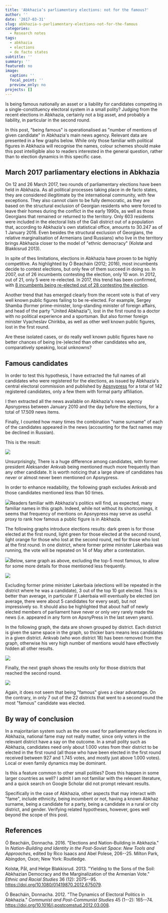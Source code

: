 ```yaml
---
title: 'Abkhazia’s parliamentary elections: not for the famous?'
author: ''
date: '2017-03-31'
slug: abkhazia-s-parliamentary-elections-not-for-the-famous
categories:
  - Research notes
tags:
  - abkhazia
  - elections
  - de facto states
subtitle: ''
summary: ''
featured: no
image:
  caption: ''
  focal_point: ''
  preview_only: no
projects: []
---
```



Is being famous nationally an asset or a liability for candidates competing in a single-constituency electoral system in a small polity? Judging from the recent elections in Abkhazia, certainly not a big asset, and probably a liability, in particular in the second round.

In this post, "being famous" is operationalised as "number of mentions of given candidate" in Abkhazia's main news agency. Relevant data are presented in a few graphs below. While only those familiar with political figures in Abkhazia will recognise the names, colour schemes should make this post intelligible also to readers interested in the general question, rather than to election dynamics in this specific case.

March 2017 parliamentary elections in Abkhazia
----------------------------------------------

On 12 and 26 March 2017, two rounds of parliamentary elections have been held in Abkhazia. As all political processes taking place in de facto states, they are considered illegitimate by the international community, with few exceptions. They also cannot claim to be fully democratic, as they are based on the structural exclusion of Georgian residents who were forced to leave their homes during the conflict in the early 1990s, as well as those Georgians that remained or returned to the territory. Only 603 residents were included in the electoral lists of the Gali district out of a population that, according to Abkhazia's own statistical office, amounts to 30.247 as of 1 January 2016. Even besides the structural exclusion of Georgians, the relative marginalisation of Armenians (and Russians) who live in the territory brings Abkhazia closer to the model of "ethnic democracy" (Kolstø and Blakkisrud 2013).

In spite of thes limitations, elections in Abkhazia have proven to be highly competitive. As highlighted by Ó Beacháin (2012; 2016), most incumbents decide to contest elections, but only few of them succeed in doing so. In 2007, out of 26 incumbents contesting the election, only 10 won. In 2012, out of 21, only 5 were re-relected. In 2017, this trend has been confirmed, with [8 incumbents being re-elected out of 28 contesting the election](http://www.civil.ge/eng/article.php?id=29968).

Another trend that has emerged clearly from the recent vote is that of very well known public figures failing to be re-elected. For example, Sergey Shamba (former prime-minister, long-standing minister of foreign affairs, and head of the party "United Abkhazia"),  lost in the first round to a doctor with no political experience and a sportsman. But also former foreign minister Vyacheslav Chirikba, as well as other well known public figures, lost in the first round.

Are these isolated cases, or do really well known public figures have no better chances of being (re-)elected than other candidates who are, comparatively speaking, local unknowns?

Famous candidates
-----------------

In order to test this hypothesis, I have extracted the full names of all candidates who were registered for the elections, as issued by Abkhazia's central electoral commission and published by [Apsnypress](http://www.apsnypress.info/cik/) for a total of 142 registered candidates, only a few them with formal party affiliation.

I then extracted all the news available on Abkhazia's news agency Apsnypress between January 2010 and the day before the elections, for a total of 17.509 news items.

Finally, I counted how many times the combination "name surname" of each of the candidates appeared in the news (accounting for the fact names may be declined in Russian).

This is the result:

![](all-candidates-bn.png)

Unsurprisingly, There is a huge difference among candidates, with former president Aleksander Ankvab being mentioned much more frequently than any other candidate. It is worth noticing that a large share of candidates has never or almost never been mentioned on Apsnypress.

In order to enhance readability, the following graph excludes Ankvab and those candidates mentioned less than 50 times.

![](candidatesnoAnkvabnoLess50-bn.png)Readers familiar with Abkhazia's politics will find, as expected, many familiar names in this graph. Indeed, while not without its shortcomings, it seems that frequency of mentions on Apsnypress may serve as useful proxy to rank how famous a public figure is in Abkhazia.

The following graphs introduce elections results: dark green is for those elected at the first round, light green for those elected at the second round, light orange for those who lost at the second round, red for those who lost at the first round. In one district, where former prime minister Lakerbaia was running, the vote will be repeated on 14 of May after a contestation.

![](mostfamous_coloured.png)Below, same graph as above, excluding the top-5 most famous, to allow for some more details for those mentioned less frequently.

![](mostfamous_coloured_notTop5.png)

Excluding former prime minister Lakerbaia (elections will be repeated in the district where he was a candidate), 3 out of the top 10 got elected. This is better than average, in particular if Lakerbaia will eventually be elected (on average, there were about 5 candidates for every seat), but not impressively so. It should also be highlighted that about half of newly elected members of parliament have never or only very rarely made the news (i.e. appeared in any form on ApsnyPress in the last seven years).

In the following graph, the data are shown grouped by district. Each district is given the same space in the graph, so thicker bars means less candidates in a given district. Ankvab (who won district 18) has been removed from the graph, otherwise his very high number of mentions would have effectively hidden all other results.

![](allByDistrictByOutcome.png)

Finally, the next graph shows the results only for those districts that reached the second round.

![](secondRoundByDistrictByOutcome.png)

Again, it does not seem that being "famous" gives a clear advantage. On the contrary, in only 7 out of the 22 districts that went to a second round the most "famous" candidate was elected.

By way of conclusion
--------------------

In a majoritarian system such as the one used for parliamentary elections in Abkhazia, national fame may not really matter, since only voters in the relevant district have a say on the outcome. In a small polity such as Abkhazia, candidates need only about 1.000 votes from their district to be elected in the first round (all those who have been elected in the first round received between 927 and 1.745 votes, and mostly just above 1.000 votes). Local or even family dynamics may be dominant.

Is this a feature common to other small polities? Does this happen in some larger countries as well? I admit I am not familiar with the relevant literature, and a quick search on Google Scholar did not prompt relevant results.

Specifically in the case of Abkhazia, other aspects that may interact with "fame", include ethnicity, being incumbent or not, having a known Abkhaz surname, being a candidate for a party, being a candidate in a rural or city district, and gender. Verifying related hypotheses, however, goes well beyond the scope of this post.

References
----------

Ó Beacháin, Donnacha. 2016. "Elections and Nation-Building in Abkhazia." In *Nation-Building and Identity in the Post-Soviet Space: New Tools and Approaches*, edited by Rico Isaacs and Abel Polese, 206--25. Milton Park, Abingdon, Oxon; New York: Routledge.

Kolstø, Pål, and Helge Blakkisrud. 2013. "Yielding to the Sons of the Soil: Abkhazian Democracy and the Marginalization of the Armenian Vote." *Ethnic and Racial Studies* 36 (12): 2075--95. <https://doi.org/10.1080/01419870.2012.675079>.

Ó Beacháin, Donnacha. 2012. "The Dynamics of Electoral Politics in Abkhazia." *Communist and Post-Communist Studies* 45 (1--2): 165--74. <https://doi.org/10.1016/j.postcomstud.2012.03.008>.
